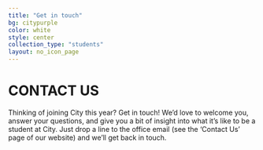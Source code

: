 ```yaml
---
title: "Get in touch"
bg: citypurple
color: white
style: center
collection_type: "students"
layout: no_icon_page
---
```


# CONTACT US
Thinking of joining City this year? Get in touch! We’d love to welcome you, answer your questions, and give
you a bit of insight into what it’s like to be a student at City.
Just drop a line to the office email (see the ‘Contact Us’ page of our website) and we’ll get back in touch.

